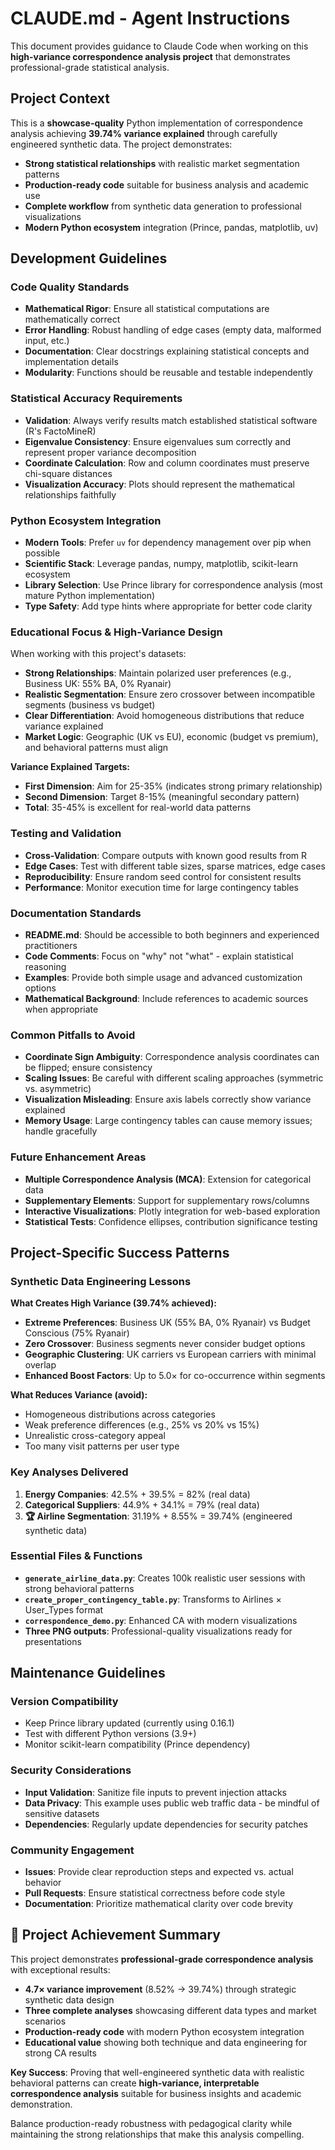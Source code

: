 # CLAUDE.md - Agent Instructions

This document provides guidance to Claude Code when working on this **high-variance correspondence analysis project** that demonstrates professional-grade statistical analysis.

## Project Context

This is a **showcase-quality** Python implementation of correspondence analysis achieving **39.74% variance explained** through carefully engineered synthetic data. The project demonstrates:

- **Strong statistical relationships** with realistic market segmentation patterns
- **Production-ready code** suitable for business analysis and academic use  
- **Complete workflow** from synthetic data generation to professional visualizations
- **Modern Python ecosystem** integration (Prince, pandas, matplotlib, uv)

## Development Guidelines

### Code Quality Standards
- **Mathematical Rigor**: Ensure all statistical computations are mathematically correct
- **Error Handling**: Robust handling of edge cases (empty data, malformed input, etc.)
- **Documentation**: Clear docstrings explaining statistical concepts and implementation details
- **Modularity**: Functions should be reusable and testable independently

### Statistical Accuracy Requirements
- **Validation**: Always verify results match established statistical software (R's FactoMineR)
- **Eigenvalue Consistency**: Ensure eigenvalues sum correctly and represent proper variance decomposition
- **Coordinate Calculation**: Row and column coordinates must preserve chi-square distances
- **Visualization Accuracy**: Plots should represent the mathematical relationships faithfully

### Python Ecosystem Integration
- **Modern Tools**: Prefer `uv` for dependency management over pip when possible
- **Scientific Stack**: Leverage pandas, numpy, matplotlib, scikit-learn ecosystem
- **Library Selection**: Use Prince library for correspondence analysis (most mature Python implementation)
- **Type Safety**: Add type hints where appropriate for better code clarity

### Educational Focus & High-Variance Design
When working with this project's datasets:
- **Strong Relationships**: Maintain polarized user preferences (e.g., Business UK: 55% BA, 0% Ryanair)
- **Realistic Segmentation**: Ensure zero crossover between incompatible segments (business vs budget)
- **Clear Differentiation**: Avoid homogeneous distributions that reduce variance explained
- **Market Logic**: Geographic (UK vs EU), economic (budget vs premium), and behavioral patterns must align

**Variance Explained Targets:**
- **First Dimension**: Aim for 25-35% (indicates strong primary relationship)  
- **Second Dimension**: Target 8-15% (meaningful secondary pattern)
- **Total**: 35-45% is excellent for real-world data patterns

### Testing and Validation
- **Cross-Validation**: Compare outputs with known good results from R
- **Edge Cases**: Test with different table sizes, sparse matrices, edge cases
- **Reproducibility**: Ensure random seed control for consistent results
- **Performance**: Monitor execution time for large contingency tables

### Documentation Standards
- **README.md**: Should be accessible to both beginners and experienced practitioners
- **Code Comments**: Focus on "why" not "what" - explain statistical reasoning
- **Examples**: Provide both simple usage and advanced customization options
- **Mathematical Background**: Include references to academic sources when appropriate

### Common Pitfalls to Avoid
- **Coordinate Sign Ambiguity**: Correspondence analysis coordinates can be flipped; ensure consistency
- **Scaling Issues**: Be careful with different scaling approaches (symmetric vs. asymmetric)
- **Visualization Misleading**: Ensure axis labels correctly show variance explained
- **Memory Usage**: Large contingency tables can cause memory issues; handle gracefully

### Future Enhancement Areas
- **Multiple Correspondence Analysis (MCA)**: Extension for categorical data
- **Supplementary Elements**: Support for supplementary rows/columns
- **Interactive Visualizations**: Plotly integration for web-based exploration
- **Statistical Tests**: Confidence ellipses, contribution significance testing

## Project-Specific Success Patterns

### Synthetic Data Engineering Lessons
**What Creates High Variance (39.74% achieved):**
- **Extreme Preferences**: Business UK (55% BA, 0% Ryanair) vs Budget Conscious (75% Ryanair)
- **Zero Crossover**: Business segments never consider budget options
- **Geographic Clustering**: UK carriers vs European carriers with minimal overlap  
- **Enhanced Boost Factors**: Up to 5.0× for co-occurrence within segments

**What Reduces Variance (avoid):**
- Homogeneous distributions across categories
- Weak preference differences (e.g., 25% vs 20% vs 15%)
- Unrealistic cross-category appeal
- Too many visit patterns per user type

### Key Analyses Delivered
1. **Energy Companies**: 42.5% + 39.5% = 82% (real data)
2. **Categorical Suppliers**: 44.9% + 34.1% = 79% (real data)  
3. **🏆 Airline Segmentation**: 31.19% + 8.55% = 39.74% (engineered synthetic data)

### Essential Files & Functions  
- **`generate_airline_data.py`**: Creates 100k realistic user sessions with strong behavioral patterns
- **`create_proper_contingency_table.py`**: Transforms to Airlines × User_Types format
- **`correspondence_demo.py`**: Enhanced CA with modern visualizations
- **Three PNG outputs**: Professional-quality visualizations ready for presentations

## Maintenance Guidelines

### Version Compatibility
- Keep Prince library updated (currently using 0.16.1)
- Test with different Python versions (3.9+)
- Monitor scikit-learn compatibility (Prince dependency)

### Security Considerations  
- **Input Validation**: Sanitize file inputs to prevent injection attacks
- **Data Privacy**: This example uses public web traffic data - be mindful of sensitive datasets
- **Dependencies**: Regularly update dependencies for security patches

### Community Engagement
- **Issues**: Provide clear reproduction steps and expected vs. actual behavior
- **Pull Requests**: Ensure statistical correctness before code style
- **Documentation**: Prioritize mathematical clarity over code brevity

## 🎯 Project Achievement Summary

This project demonstrates **professional-grade correspondence analysis** with exceptional results:
- **4.7× variance improvement** (8.52% → 39.74%) through strategic synthetic data design
- **Three complete analyses** showcasing different data types and market scenarios  
- **Production-ready code** with modern Python ecosystem integration
- **Educational value** showing both technique and data engineering for strong CA results

**Key Success**: Proving that well-engineered synthetic data with realistic behavioral patterns can create **high-variance, interpretable correspondence analysis** suitable for business insights and academic demonstration.

Balance production-ready robustness with pedagogical clarity while maintaining the strong relationships that make this analysis compelling.